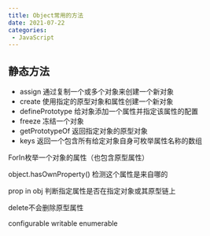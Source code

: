 ```yaml
---
title: Object常用的方法
date: 2021-07-22
categories: 
 - JavaScript
---
```


## 静态方法
- assign 通过复制一个或多个对象来创建一个新对象
- create 使用指定的原型对象和属性创建一个新对象
- definePrototype 给对象添加一个属性并指定该属性的配置
- freeze 冻结一个对象
- getPrototypeOf 返回指定对象的原型对象
- keys 返回一个包含所有给定对象自身可枚举属性名称的数组


ForIn枚举一个对象的属性（也包含原型属性）

object.hasOwnProperty() 检测这个属性是来自哪的

prop in obj 判断指定属性是否在指定对象或其原型链上 

delete不会删除原型属性

configurable
writable
enumerable